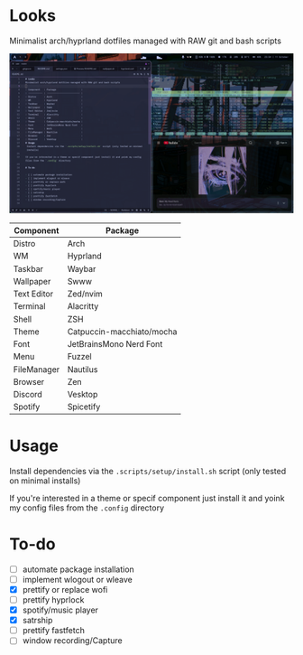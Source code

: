 # Looks
Minimalist arch/hyprland dotfiles managed with RAW git and bash scripts

![preview](.config/assets/preview.png)


| Component   | Package                   |
| ----------- | ------------------------- |
| Distro      | Arch                      |
| WM          | Hyprland                  |
| Taskbar     | Waybar                    |
| Wallpaper   | Swww                      |
| Text Editor | Zed/nvim                  |
| Terminal    | Alacritty                 |
| Shell       | ZSH                       |
| Theme       | Catpuccin-macchiato/mocha |
| Font        | JetBrainsMono Nerd Font   |
| Menu        | Fuzzel                    |
| FileManager | Nautilus                  |
| Browser     | Zen                       |
| Discord     | Vesktop                   |
| Spotify     | Spicetify                 |
# Usage
 Install dependencies via the `.scripts/setup/install.sh` script (only tested on minimal installs)

If you're interested in a theme or specif component just install it and yoink my config files from the `.config` directory

# To-do

- [ ] automate package installation
- [ ] implement wlogout or wleave
- [X] prettify or replace wofi
- [ ] prettify hyprlock
- [X] spotify/music player
- [X] satrship
- [ ] prettify fastfetch
- [ ] window recording/Capture
